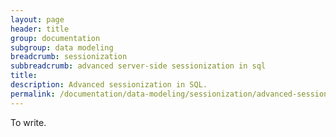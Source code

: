 ```yaml
---
layout: page
header: title
group: documentation
subgroup: data modeling
breadcrumb: sessionization
subbreadcrumb: advanced server-side sessionization in sql
title:
description: Advanced sessionization in SQL.
permalink: /documentation/data-modeling/sessionization/advanced-sessionization-in-sql/
---
```


To write.
